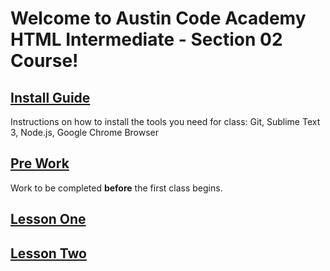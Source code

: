 # Welcome to Austin Code Academy HTML Intermediate - Section 02 Course!
## [Install Guide](https://github.com/mistakevin/HTMLIntermediateSection2/blob/master/InstallGuide.md)
Instructions on how to install the tools you need for class: Git, Sublime Text 3, Node.js, Google Chrome Browser

## [Pre Work](https://github.com/mistakevin/HTMLIntermediateSection2/blob/master/Prework.md)
Work to be completed **before** the first class begins.

## [Lesson One](https://github.com/mistakevin/HTMLIntermediateSection2/blob/master/LessonOne.md)

## [Lesson Two](https://github.com/mistakevin/HTMLIntermediateSection2/blob/master/LessonTwo.md)
